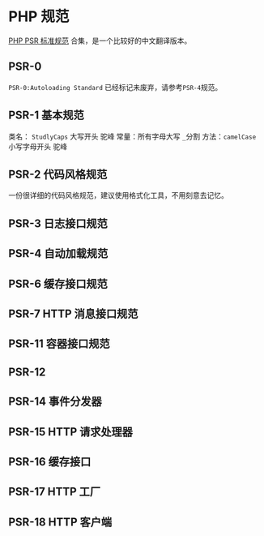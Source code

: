 # PHP 规范

[PHP PSR 标准规范](https://learnku.com/docs/psr) 合集，是一个比较好的中文翻译版本。

## PSR-0

`PSR-0:Autoloading Standard` 已经标记未废弃，请参考`PSR-4`规范。

## PSR-1 基本规范

类名： `StudlyCaps` 大写开头 驼峰
常量：所有字母大写 `_`分割
方法：`camelCase` 小写字母开头 驼峰

## PSR-2 代码风格规范

一份很详细的代码风格规范，建议使用格式化工具，不用刻意去记忆。

## PSR-3 日志接口规范

## PSR-4 自动加载规范

## PSR-6 缓存接口规范

## PSR-7 HTTP 消息接口规范

## PSR-11 容器接口规范

## PSR-12

## PSR-14 事件分发器

## PSR-15 HTTP 请求处理器

## PSR-16 缓存接口

## PSR-17 HTTP 工厂

## PSR-18 HTTP 客户端

